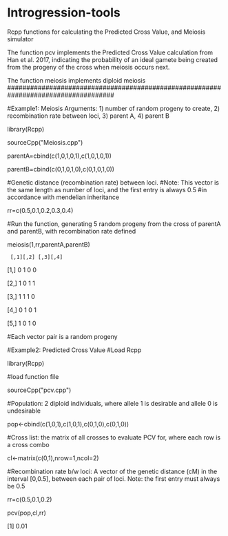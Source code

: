 # Introgression-tools
Rcpp functions for calculating the Predicted Cross Value, and Meiosis simulator

The function pcv implements the Predicted Cross Value calculation from Han et al. 2017, indicating the probability of an ideal gamete being created from the progeny of the cross when meiosis occurs next.

The function meiosis implements diploid meiosis
####################################################################################

#Example1: Meiosis
Arguments: 1) number of random progeny to create, 2) recombination rate between loci, 3) parent A, 4) parent B

library(Rcpp)

sourceCpp("Meiosis.cpp")

parentA=cbind(c(1,0,1,0,1),c(1,0,1,0,1))

parentB=cbind(c(0,1,0,1,0),c(0,1,0,1,0))

#Genetic distance (recombination rate) between loci. 
#Note: This vector is the same length as number of loci, and the first entry is always 0.5
#in accordance with mendelian inheritance

rr=c(0.5,0.1,0.2,0.3,0.4)

#Run the function, generating 5 random progeny from the cross of parentA and parentB, with recombination rate defined

meiosis(1,rr,parentA,parentB)

     [,1][,2] [,3][,4]
[1,]    0 1    0 0

[2,]    1 0    1 1

[3,]    1 1    1 0

[4,]    0 1    0 1

[5,]    1 0    1 0

#Each vector pair is a random progeny

#Example2: Predicted Cross Value
#Load Rcpp 

library(Rcpp)

#load function file

sourceCpp("pcv.cpp")

#Population: 2 diploid individuals, where allele 1 is desirable and allele 0 is undesirable

pop<-cbind(c(1,0,1),c(1,0,1),c(0,1,0),c(0,1,0))

#Cross list: the matrix of all crosses to evaluate PCV for, where each row is a cross combo

cl<-matrix(c(0,1),nrow=1,ncol=2)

#Recombination rate b/w loci: A vector of the genetic distance (cM) in the interval [0,0.5], between each pair of loci.  Note: the first entry must always be 0.5

rr=c(0.5,0.1,0.2)

pcv(pop,cl,rr)

[1] 0.01
